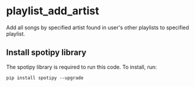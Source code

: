 # playlist_add_artist
Add all songs by specified artist found in user's other playlists to specified playlist.

## Install spotipy library
The spotipy library is required to run this code. To install, run:
  
  `pip install spotipy --upgrade`
